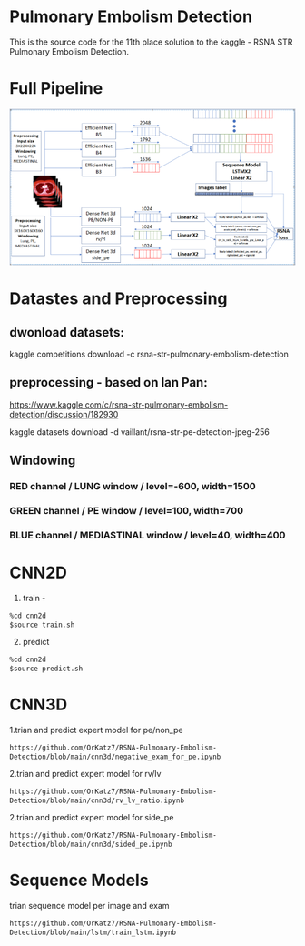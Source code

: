 # Pulmonary Embolism Detection
 This is the source code for the 11th place solution to the kaggle - RSNA STR Pulmonary Embolism Detection.
# Full Pipeline
![alt text](https://github.com/OrKatz7/RSNA-Pulmonary-Embolism-Detection/blob/main/RSNA.PNG)
# Datastes and Preprocessing
## dwonload datasets:
kaggle competitions download -c rsna-str-pulmonary-embolism-detection
## preprocessing - based on Ian Pan:

https://www.kaggle.com/c/rsna-str-pulmonary-embolism-detection/discussion/182930

kaggle datasets download -d vaillant/rsna-str-pe-detection-jpeg-256

## Windowing
### RED channel / LUNG window / level=-600, width=1500
### GREEN channel / PE window / level=100, width=700
### BLUE channel / MEDIASTINAL window / level=40, width=400

# CNN2D
1. train -
```
%cd cnn2d
$source train.sh
```
2. predict
```
%cd cnn2d
$source predict.sh
```

# CNN3D
1.trian and predict expert model for pe/non_pe
```
https://github.com/OrKatz7/RSNA-Pulmonary-Embolism-Detection/blob/main/cnn3d/negative_exam_for_pe.ipynb
```
2.trian and predict expert model for rv/lv
```
https://github.com/OrKatz7/RSNA-Pulmonary-Embolism-Detection/blob/main/cnn3d/rv_lv_ratio.ipynb
```
2.trian and predict expert model for side_pe
```
https://github.com/OrKatz7/RSNA-Pulmonary-Embolism-Detection/blob/main/cnn3d/sided_pe.ipynb
```
# Sequence Models
trian sequence model per image and exam
```
https://github.com/OrKatz7/RSNA-Pulmonary-Embolism-Detection/blob/main/lstm/train_lstm.ipynb
```


